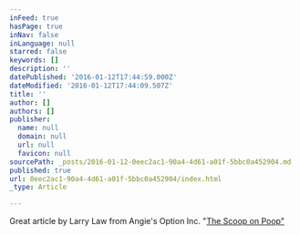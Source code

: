 ```yaml
---
inFeed: true
hasPage: true
inNav: false
inLanguage: null
starred: false
keywords: []
description: ''
datePublished: '2016-01-12T17:44:59.000Z'
dateModified: '2016-01-12T17:44:09.507Z'
title: ''
author: []
authors: []
publisher:
  name: null
  domain: null
  url: null
  favicon: null
sourcePath: _posts/2016-01-12-0eec2ac1-90a4-4d61-a01f-5bbc0a452904.md
published: true
url: 0eec2ac1-90a4-4d61-a01f-5bbc0a452904/index.html
_type: Article

---
```

Great article by Larry Law from Angie's Option Inc. "[The Scoop on Poop"][0]

[0]: http://www.angiesoption.com/2016/01/the-scoop-on-poop/?inf_contact_key=ead1426d3dcb454606d074352ea9cd9dcd87c5d9b9ad31f8d14556a3d3c87bec